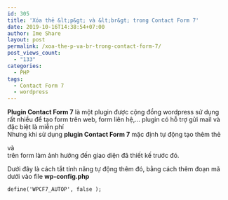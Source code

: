 ```yaml
---
id: 305
title: 'Xóa thẻ &lt;p&gt; và &lt;br&gt; trong Contact Form 7'
date: 2019-10-16T14:38:54+07:00
author: Ime Share
layout: post
permalink: /xoa-the-p-va-br-trong-contact-form-7/
post_views_count:
  - "133"
categories:
  - PHP
tags:
  - Contact Form 7
  - wordpress
---
```

**Plugin Contact Form 7** là một plugin được cộng đồng wordpress sử dụng rất nhiều để tạo form trên web, form liên hệ,&#8230; plugin có hỗ trợ gửi mail và đặc biệt là miễn phí  
Nhưng khi sử dụng **plugin Contact Form 7** mặc định tự động tạo thêm thẻ <span style="color: #800000;"><strong><p></strong></span> và <span style="color: #800000;"><strong><br></strong></span> trên form làm ảnh hưởng đến giao diện đã thiết kế trước đó.

Dưới đây là cách tắt tính năng tự động thêm đó, bằng cách thêm đoạn mã dưới vào file **wp-config.php**

```
define('WPCF7_AUTOP', false );
```

<div id="gtx-trans" style="position: absolute; left: 236px; top: 175px;">
  <div class="gtx-trans-icon">
  </div>
</div>